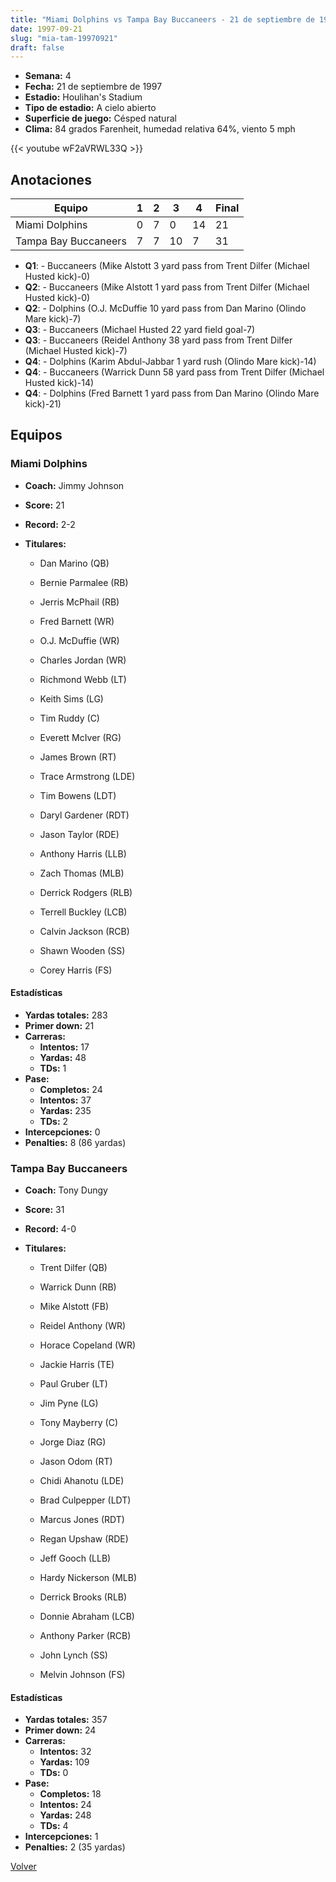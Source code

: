 ```yaml
---
title: "Miami Dolphins vs Tampa Bay Buccaneers - 21 de septiembre de 1997"
date: 1997-09-21
slug: "mia-tam-19970921"
draft: false
---
```


- **Semana:** 4
- **Fecha:** 21 de septiembre de 1997
- **Estadio:** Houlihan's Stadium
- **Tipo de estadio:** A cielo abierto
- **Superficie de juego:** Césped natural
- **Clima:** 84 grados Farenheit, humedad relativa 64%, viento 5 mph


{{< youtube wF2aVRWL33Q >}}


## Anotaciones
| Equipo | 1 | 2 | 3 | 4 | Final |
|--------|---|---|---|---|-------|
| Miami Dolphins  | 0 | 7 | 0 | 14  | 21 |
| Tampa Bay Buccaneers  | 7 | 7 | 10 | 7  | 31 |
- **Q1**:  - Buccaneers (Mike Alstott 3 yard pass from Trent Dilfer (Michael Husted kick)-0)
- **Q2**:  - Buccaneers (Mike Alstott 1 yard pass from Trent Dilfer (Michael Husted kick)-0)
- **Q2**:  - Dolphins (O.J. McDuffie 10 yard pass from Dan Marino (Olindo Mare kick)-7)
- **Q3**:  - Buccaneers (Michael Husted 22 yard field goal-7)
- **Q3**:  - Buccaneers (Reidel Anthony 38 yard pass from Trent Dilfer (Michael Husted kick)-7)
- **Q4**:  - Dolphins (Karim Abdul-Jabbar 1 yard rush (Olindo Mare kick)-14)
- **Q4**:  - Buccaneers (Warrick Dunn 58 yard pass from Trent Dilfer (Michael Husted kick)-14)
- **Q4**:  - Dolphins (Fred Barnett 1 yard pass from Dan Marino (Olindo Mare kick)-21)


## Equipos


### Miami Dolphins
* **Coach:** Jimmy Johnson
* **Score:** 21
* **Record:** 2-2
* **Titulares:** 

  * Dan Marino (QB) 

  * Bernie Parmalee (RB) 

  * Jerris McPhail (RB) 

  * Fred Barnett (WR) 

  * O.J. McDuffie (WR) 

  * Charles Jordan (WR) 

  * Richmond Webb (LT) 

  * Keith Sims (LG) 

  * Tim Ruddy (C) 

  * Everett McIver (RG) 

  * James Brown (RT) 

  * Trace Armstrong (LDE) 

  * Tim Bowens (LDT) 

  * Daryl Gardener (RDT) 

  * Jason Taylor (RDE) 

  * Anthony Harris (LLB) 

  * Zach Thomas (MLB) 

  * Derrick Rodgers (RLB) 

  * Terrell Buckley (LCB) 

  * Calvin Jackson (RCB) 

  * Shawn Wooden (SS) 

  * Corey Harris (FS) 

#### Estadísticas
* **Yardas totales:** 283
* **Primer down:** 21
* **Carreras:**
  * **Intentos:** 17
  * **Yardas:** 48
  * **TDs:** 1
* **Pase:**
  * **Completos:** 24
  * **Intentos:** 37
  * **Yardas:** 235
  * **TDs:** 2
* **Intercepciones:** 0
* **Penalties:** 8 (86 yardas)

### Tampa Bay Buccaneers
* **Coach:** Tony Dungy
* **Score:** 31
* **Record:** 4-0
* **Titulares:** 

  * Trent Dilfer (QB) 

  * Warrick Dunn (RB) 

  * Mike Alstott (FB) 

  * Reidel Anthony (WR) 

  * Horace Copeland (WR) 

  * Jackie Harris (TE) 

  * Paul Gruber (LT) 

  * Jim Pyne (LG) 

  * Tony Mayberry (C) 

  * Jorge Diaz (RG) 

  * Jason Odom (RT) 

  * Chidi Ahanotu (LDE) 

  * Brad Culpepper (LDT) 

  * Marcus Jones (RDT) 

  * Regan Upshaw (RDE) 

  * Jeff Gooch (LLB) 

  * Hardy Nickerson (MLB) 

  * Derrick Brooks (RLB) 

  * Donnie Abraham (LCB) 

  * Anthony Parker (RCB) 

  * John Lynch (SS) 

  * Melvin Johnson (FS) 

#### Estadísticas
* **Yardas totales:** 357
* **Primer down:** 24
* **Carreras:**
  * **Intentos:** 32
  * **Yardas:** 109
  * **TDs:** 0
* **Pase:**
  * **Completos:** 18
  * **Intentos:** 24
  * **Yardas:** 248
  * **TDs:** 4
* **Intercepciones:** 1
* **Penalties:** 2 (35 yardas)


[Volver](/historia/1997)
